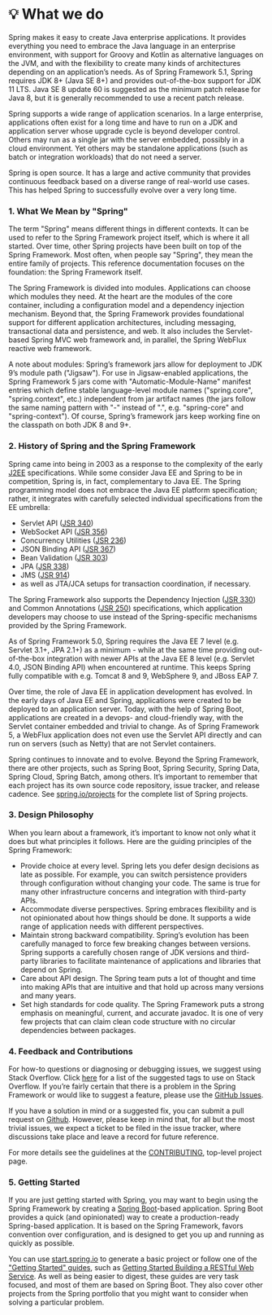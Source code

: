 # 💡 What we do

Spring makes it easy to create Java enterprise applications. It provides everything you need to embrace the Java language in an enterprise environment, with support for Groovy and Kotlin as alternative languages on the JVM, and with the flexibility to create many kinds of architectures depending on an application’s needs. As of Spring Framework 5.1, Spring requires JDK 8+ (Java SE 8+) and provides out-of-the-box support for JDK 11 LTS. Java SE 8 update 60 is suggested as the minimum patch release for Java 8, but it is generally recommended to use a recent patch release.

Spring supports a wide range of application scenarios. In a large enterprise, applications often exist for a long time and have to run on a JDK and application server whose upgrade cycle is beyond developer control. Others may run as a single jar with the server embedded, possibly in a cloud environment. Yet others may be standalone applications (such as batch or integration workloads) that do not need a server.

Spring is open source. It has a large and active community that provides continuous feedback based on a diverse range of real-world use cases. This has helped Spring to successfully evolve over a very long time.

### 1. What We Mean by "Spring"

The term "Spring" means different things in different contexts. It can be used to refer to the Spring Framework project itself, which is where it all started. Over time, other Spring projects have been built on top of the Spring Framework. Most often, when people say "Spring", they mean the entire family of projects. This reference documentation focuses on the foundation: the Spring Framework itself.

The Spring Framework is divided into modules. Applications can choose which modules they need. At the heart are the modules of the core container, including a configuration model and a dependency injection mechanism. Beyond that, the Spring Framework provides foundational support for different application architectures, including messaging, transactional data and persistence, and web. It also includes the Servlet-based Spring MVC web framework and, in parallel, the Spring WebFlux reactive web framework.

A note about modules: Spring’s framework jars allow for deployment to JDK 9’s module path ("Jigsaw"). For use in Jigsaw-enabled applications, the Spring Framework 5 jars come with "Automatic-Module-Name" manifest entries which define stable language-level module names ("spring.core", "spring.context", etc.) independent from jar artifact names (the jars follow the same naming pattern with "-" instead of ".", e.g. "spring-core" and "spring-context"). Of course, Spring’s framework jars keep working fine on the classpath on both JDK 8 and 9+.

### 2. History of Spring and the Spring Framework

Spring came into being in 2003 as a response to the complexity of the early [J2EE](https://en.wikipedia.org/wiki/Java\_Platform,\_Enterprise\_Edition) specifications. While some consider Java EE and Spring to be in competition, Spring is, in fact, complementary to Java EE. The Spring programming model does not embrace the Java EE platform specification; rather, it integrates with carefully selected individual specifications from the EE umbrella:

* Servlet API ([JSR 340](https://jcp.org/en/jsr/detail?id=340))
* WebSocket API ([JSR 356](https://www.jcp.org/en/jsr/detail?id=356))
* Concurrency Utilities ([JSR 236](https://www.jcp.org/en/jsr/detail?id=236))
* JSON Binding API ([JSR 367](https://jcp.org/en/jsr/detail?id=367))
* Bean Validation ([JSR 303](https://jcp.org/en/jsr/detail?id=303))
* JPA ([JSR 338](https://jcp.org/en/jsr/detail?id=338))
* JMS ([JSR 914](https://jcp.org/en/jsr/detail?id=914))
* as well as JTA/JCA setups for transaction coordination, if necessary.

The Spring Framework also supports the Dependency Injection ([JSR 330](https://www.jcp.org/en/jsr/detail?id=330)) and Common Annotations ([JSR 250](https://jcp.org/en/jsr/detail?id=250)) specifications, which application developers may choose to use instead of the Spring-specific mechanisms provided by the Spring Framework.

As of Spring Framework 5.0, Spring requires the Java EE 7 level (e.g. Servlet 3.1+, JPA 2.1+) as a minimum - while at the same time providing out-of-the-box integration with newer APIs at the Java EE 8 level (e.g. Servlet 4.0, JSON Binding API) when encountered at runtime. This keeps Spring fully compatible with e.g. Tomcat 8 and 9, WebSphere 9, and JBoss EAP 7.

Over time, the role of Java EE in application development has evolved. In the early days of Java EE and Spring, applications were created to be deployed to an application server. Today, with the help of Spring Boot, applications are created in a devops- and cloud-friendly way, with the Servlet container embedded and trivial to change. As of Spring Framework 5, a WebFlux application does not even use the Servlet API directly and can run on servers (such as Netty) that are not Servlet containers.

Spring continues to innovate and to evolve. Beyond the Spring Framework, there are other projects, such as Spring Boot, Spring Security, Spring Data, Spring Cloud, Spring Batch, among others. It’s important to remember that each project has its own source code repository, issue tracker, and release cadence. See [spring.io/projects](https://spring.io/projects) for the complete list of Spring projects.

### 3. Design Philosophy

When you learn about a framework, it’s important to know not only what it does but what principles it follows. Here are the guiding principles of the Spring Framework:

* Provide choice at every level. Spring lets you defer design decisions as late as possible. For example, you can switch persistence providers through configuration without changing your code. The same is true for many other infrastructure concerns and integration with third-party APIs.
* Accommodate diverse perspectives. Spring embraces flexibility and is not opinionated about how things should be done. It supports a wide range of application needs with different perspectives.
* Maintain strong backward compatibility. Spring’s evolution has been carefully managed to force few breaking changes between versions. Spring supports a carefully chosen range of JDK versions and third-party libraries to facilitate maintenance of applications and libraries that depend on Spring.
* Care about API design. The Spring team puts a lot of thought and time into making APIs that are intuitive and that hold up across many versions and many years.
* Set high standards for code quality. The Spring Framework puts a strong emphasis on meaningful, current, and accurate javadoc. It is one of very few projects that can claim clean code structure with no circular dependencies between packages.

### 4. Feedback and Contributions

For how-to questions or diagnosing or debugging issues, we suggest using Stack Overflow. Click [here](https://stackoverflow.com/questions/tagged/spring+or+spring-mvc+or+spring-aop+or+spring-jdbc+or+spring-r2dbc+or+spring-transactions+or+spring-annotations+or+spring-jms+or+spring-el+or+spring-test+or+spring+or+spring-remoting+or+spring-orm+or+spring-jmx+or+spring-cache+or+spring-webflux+or+spring-rsocket?tab=Newest) for a list of the suggested tags to use on Stack Overflow. If you’re fairly certain that there is a problem in the Spring Framework or would like to suggest a feature, please use the [GitHub Issues](https://github.com/spring-projects/spring-framework/issues).

If you have a solution in mind or a suggested fix, you can submit a pull request on [Github](https://github.com/spring-projects/spring-framework). However, please keep in mind that, for all but the most trivial issues, we expect a ticket to be filed in the issue tracker, where discussions take place and leave a record for future reference.

For more details see the guidelines at the [CONTRIBUTING](https://github.com/spring-projects/spring-framework/tree/main/CONTRIBUTING.md), top-level project page.

### 5. Getting Started

If you are just getting started with Spring, you may want to begin using the Spring Framework by creating a [Spring Boot](https://projects.spring.io/spring-boot/)-based application. Spring Boot provides a quick (and opinionated) way to create a production-ready Spring-based application. It is based on the Spring Framework, favors convention over configuration, and is designed to get you up and running as quickly as possible.

You can use [start.spring.io](https://start.spring.io/) to generate a basic project or follow one of the ["Getting Started" guides](https://spring.io/guides), such as [Getting Started Building a RESTful Web Service](https://spring.io/guides/gs/rest-service/). As well as being easier to digest, these guides are very task focused, and most of them are based on Spring Boot. They also cover other projects from the Spring portfolio that you might want to consider when solving a particular problem.
